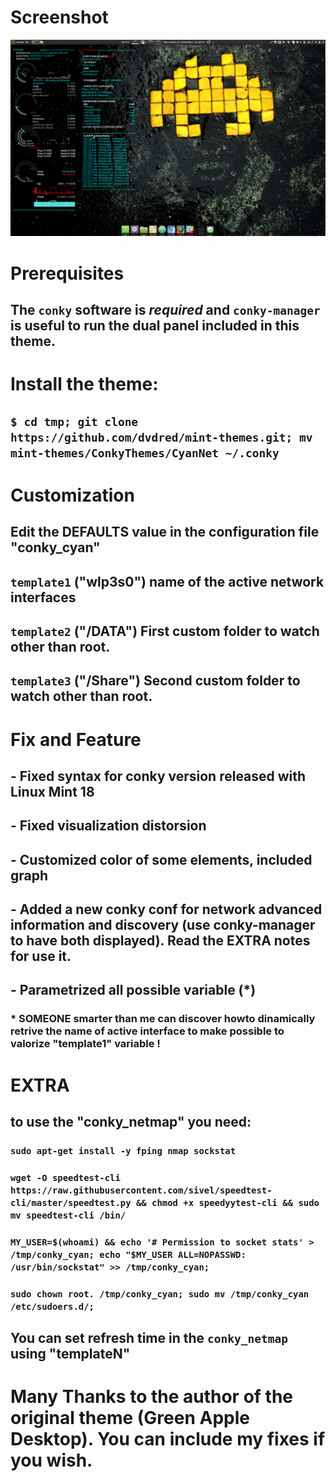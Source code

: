 # Screenshot
![screenshot.png](./screenshot.png)

# Prerequisites
## The ```conky``` software is *required* and ```conky-manager``` is useful to run the dual panel included in this theme.

# Install the theme:
## ```$ cd tmp; git clone https://github.com/dvdred/mint-themes.git; mv mint-themes/ConkyThemes/CyanNet ~/.conky```

# Customization
## Edit the DEFAULTS value in the configuration file "conky_cyan"
## ```template1``` ("wlp3s0") name of the active network interfaces
## ```template2``` ("/DATA") First custom folder to watch other than root.
## ```template3``` ("/Share") Second custom folder to watch other than root.

# Fix and Feature 

## - Fixed syntax for conky version released with Linux Mint 18
## - Fixed visualization distorsion
## - Customized color of some elements, included graph
## - Added a new conky conf for network advanced information and discovery (use conky-manager to have both displayed). Read the EXTRA notes for use it.
## - Parametrized all possible variable (*)
### * SOMEONE smarter than me can discover howto dinamically retrive the name of active interface to make possible to valorize "template1" variable !

# EXTRA
## to use the "conky_netmap" you need:
### ```sudo apt-get install -y fping nmap sockstat```
### ```wget -O speedtest-cli https://raw.githubusercontent.com/sivel/speedtest-cli/master/speedtest.py && chmod +x speedyytest-cli && sudo mv speedtest-cli /bin/```
### ```MY_USER=$(whoami) && echo '# Permission to socket stats' > /tmp/conky_cyan; echo "$MY_USER ALL=NOPASSWD: /usr/bin/sockstat" >> /tmp/conky_cyan;```
### ```sudo chown root. /tmp/conky_cyan; sudo mv /tmp/conky_cyan /etc/sudoers.d/;```
## You can set refresh time in the ```conky_netmap``` using "templateN"

# Many Thanks to the author of the original theme (Green Apple Desktop). You can include my fixes if you wish.
